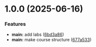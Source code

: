 # 1.0.0 (2025-06-16)


### Features

* **main:** add labs ([6bd3a86](github.com/EstherSiabuMometolo/os-intro/commits/6bd3a860755519b6ff173f9f7c09b62f78108906))
* **main:** make course structure ([677a533](github.com/EstherSiabuMometolo/os-intro/commits/677a533045f85bff36c3d53cf1f9edfdcfaff675))



